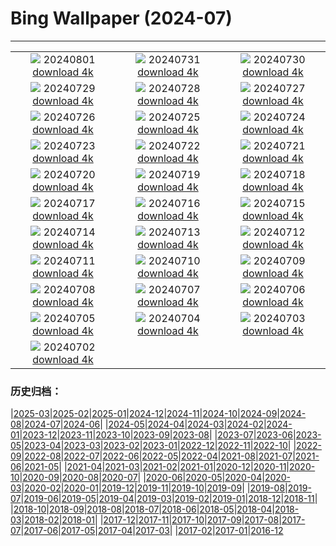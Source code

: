# Bing Wallpaper (2024-07)
**************
| | | |
| :----: | :----: | :----: |
| ![](https://www.bing.com/th?id=OHR.KaptaiLake_DE-DE6482554434_1920x1080.jpg) 20240801 [download 4k](https://www.bing.com/th?id=OHR.KaptaiLake_DE-DE6482554434_UHD.jpg) | ![](https://www.bing.com/th?id=OHR.HoodoosBryce_DE-DE5899937374_1920x1080.jpg) 20240731 [download 4k](https://www.bing.com/th?id=OHR.HoodoosBryce_DE-DE5899937374_UHD.jpg) | ![](https://www.bing.com/th?id=OHR.GrayWolfPups_DE-DE4132223507_1920x1080.jpg) 20240730 [download 4k](https://www.bing.com/th?id=OHR.GrayWolfPups_DE-DE4132223507_UHD.jpg) |
| ![](https://www.bing.com/th?id=OHR.CorbettTigers_DE-DE5462654549_1920x1080.jpg) 20240729 [download 4k](https://www.bing.com/th?id=OHR.CorbettTigers_DE-DE5462654549_UHD.jpg) | ![](https://www.bing.com/th?id=OHR.BeachHutsSweden_DE-DE4614841617_1920x1080.jpg) 20240728 [download 4k](https://www.bing.com/th?id=OHR.BeachHutsSweden_DE-DE4614841617_UHD.jpg) | ![](https://www.bing.com/th?id=OHR.RhinelandVineyards_DE-DE4066969313_1920x1080.jpg) 20240727 [download 4k](https://www.bing.com/th?id=OHR.RhinelandVineyards_DE-DE4066969313_UHD.jpg) |
| ![](https://www.bing.com/th?id=OHR.PontNeuf_DE-DE3491182844_1920x1080.jpg) 20240726 [download 4k](https://www.bing.com/th?id=OHR.PontNeuf_DE-DE3491182844_UHD.jpg) | ![](https://www.bing.com/th?id=OHR.SmokyMountainTrail_DE-DE2050151888_1920x1080.jpg) 20240725 [download 4k](https://www.bing.com/th?id=OHR.SmokyMountainTrail_DE-DE2050151888_UHD.jpg) | ![](https://www.bing.com/th?id=OHR.SheepCousins_DE-DE1595160882_1920x1080.jpg) 20240724 [download 4k](https://www.bing.com/th?id=OHR.SheepCousins_DE-DE1595160882_UHD.jpg) |
| ![](https://www.bing.com/th?id=OHR.MethoniCastle_DE-DE8197335840_1920x1080.jpg) 20240723 [download 4k](https://www.bing.com/th?id=OHR.MethoniCastle_DE-DE8197335840_UHD.jpg) | ![](https://www.bing.com/th?id=OHR.WickerBeachBaskets_DE-DE6881369278_1920x1080.jpg) 20240722 [download 4k](https://www.bing.com/th?id=OHR.WickerBeachBaskets_DE-DE6881369278_UHD.jpg) | ![](https://www.bing.com/th?id=OHR.ZanzibarBoats_DE-DE5749143467_1920x1080.jpg) 20240721 [download 4k](https://www.bing.com/th?id=OHR.ZanzibarBoats_DE-DE5749143467_UHD.jpg) |
| ![](https://www.bing.com/th?id=OHR.MineralMoon_DE-DE4896248941_1920x1080.jpg) 20240720 [download 4k](https://www.bing.com/th?id=OHR.MineralMoon_DE-DE4896248941_UHD.jpg) | ![](https://www.bing.com/th?id=OHR.YoungJaguar_DE-DE4250993040_1920x1080.jpg) 20240719 [download 4k](https://www.bing.com/th?id=OHR.YoungJaguar_DE-DE4250993040_UHD.jpg) | ![](https://www.bing.com/th?id=OHR.MayotteCoral_DE-DE6359801272_1920x1080.jpg) 20240718 [download 4k](https://www.bing.com/th?id=OHR.MayotteCoral_DE-DE6359801272_UHD.jpg) |
| ![](https://www.bing.com/th?id=OHR.MedievalRothenburg_DE-DE5939430104_1920x1080.jpg) 20240717 [download 4k](https://www.bing.com/th?id=OHR.MedievalRothenburg_DE-DE5939430104_UHD.jpg) | ![](https://www.bing.com/th?id=OHR.AncientOrkney_DE-DE5345026370_1920x1080.jpg) 20240716 [download 4k](https://www.bing.com/th?id=OHR.AncientOrkney_DE-DE5345026370_UHD.jpg) | ![](https://www.bing.com/th?id=OHR.TateishiPark_DE-DE4909574611_1920x1080.jpg) 20240715 [download 4k](https://www.bing.com/th?id=OHR.TateishiPark_DE-DE4909574611_UHD.jpg) |
| ![](https://www.bing.com/th?id=OHR.IntNatTheatreMunich_DE-DE4410278977_1920x1080.jpg) 20240714 [download 4k](https://www.bing.com/th?id=OHR.IntNatTheatreMunich_DE-DE4410278977_UHD.jpg) | ![](https://www.bing.com/th?id=OHR.CappadociaRocks_DE-DE6351998618_1920x1080.jpg) 20240713 [download 4k](https://www.bing.com/th?id=OHR.CappadociaRocks_DE-DE6351998618_UHD.jpg) | ![](https://www.bing.com/th?id=OHR.RainierWildflowers_DE-DE3042432788_1920x1080.jpg) 20240712 [download 4k](https://www.bing.com/th?id=OHR.RainierWildflowers_DE-DE3042432788_UHD.jpg) |
| ![](https://www.bing.com/th?id=OHR.GangiSicily_DE-DE4531424079_1920x1080.jpg) 20240711 [download 4k](https://www.bing.com/th?id=OHR.GangiSicily_DE-DE4531424079_UHD.jpg) | ![](https://www.bing.com/th?id=OHR.CollaredAracari_DE-DE4220062788_1920x1080.jpg) 20240710 [download 4k](https://www.bing.com/th?id=OHR.CollaredAracari_DE-DE4220062788_UHD.jpg) | ![](https://www.bing.com/th?id=OHR.TalampayaNP_DE-DE3711851813_1920x1080.jpg) 20240709 [download 4k](https://www.bing.com/th?id=OHR.TalampayaNP_DE-DE3711851813_UHD.jpg) |
| ![](https://www.bing.com/th?id=OHR.NorwayBlueberries_DE-DE3041672461_1920x1080.jpg) 20240708 [download 4k](https://www.bing.com/th?id=OHR.NorwayBlueberries_DE-DE3041672461_UHD.jpg) | ![](https://www.bing.com/th?id=OHR.YenBaiTerraces_DE-DE2818118269_1920x1080.jpg) 20240707 [download 4k](https://www.bing.com/th?id=OHR.YenBaiTerraces_DE-DE2818118269_UHD.jpg) | ![](https://www.bing.com/th?id=OHR.ConwyRiver_DE-DE2411903151_1920x1080.jpg) 20240706 [download 4k](https://www.bing.com/th?id=OHR.ConwyRiver_DE-DE2411903151_UHD.jpg) |
| ![](https://www.bing.com/th?id=OHR.NoahBeach_DE-DE1036952164_1920x1080.jpg) 20240705 [download 4k](https://www.bing.com/th?id=OHR.NoahBeach_DE-DE1036952164_UHD.jpg) | ![](https://www.bing.com/th?id=OHR.ZaharaDeLaSierra_DE-DE0508508511_1920x1080.jpg) 20240704 [download 4k](https://www.bing.com/th?id=OHR.ZaharaDeLaSierra_DE-DE0508508511_UHD.jpg) | ![](https://www.bing.com/th?id=OHR.MeerkatManor_DE-DE0148394224_1920x1080.jpg) 20240703 [download 4k](https://www.bing.com/th?id=OHR.MeerkatManor_DE-DE0148394224_UHD.jpg) |
| ![](https://www.bing.com/th?id=OHR.ItalicaRuins_DE-DE9553207301_1920x1080.jpg) 20240702 [download 4k](https://www.bing.com/th?id=OHR.ItalicaRuins_DE-DE9553207301_UHD.jpg) |  |  |

### 历史归档：

|[2025-03](bing/2025-03/2025-03.md)|[2025-02](bing/2025-02/2025-02.md)|[2025-01](bing/2025-01/2025-01.md)|[2024-12](bing/2024-12/2024-12.md)|[2024-11](bing/2024-11/2024-11.md)|[2024-10](bing/2024-10/2024-10.md)|[2024-09](bing/2024-09/2024-09.md)|[2024-08](bing/2024-08/2024-08.md)|[2024-07](bing/2024-07/2024-07.md)|[2024-06](bing/2024-06/2024-06.md)|
|[2024-05](bing/2024-05/2024-05.md)|[2024-04](bing/2024-04/2024-04.md)|[2024-03](bing/2024-03/2024-03.md)|[2024-02](bing/2024-02/2024-02.md)|[2024-01](bing/2024-01/2024-01.md)|[2023-12](bing/2023-12/2023-12.md)|[2023-11](bing/2023-11/2023-11.md)|[2023-10](bing/2023-10/2023-10.md)|[2023-09](bing/2023-09/2023-09.md)|[2023-08](bing/2023-08/2023-08.md)|
|[2023-07](bing/2023-07/2023-07.md)|[2023-06](bing/2023-06/2023-06.md)|[2023-05](bing/2023-05/2023-05.md)|[2023-04](bing/2023-04/2023-04.md)|[2023-03](bing/2023-03/2023-03.md)|[2023-02](bing/2023-02/2023-02.md)|[2023-01](bing/2023-01/2023-01.md)|[2022-12](bing/2022-12/2022-12.md)|[2022-11](bing/2022-11/2022-11.md)|[2022-10](bing/2022-10/2022-10.md)|
|[2022-09](bing/2022-09/2022-09.md)|[2022-08](bing/2022-08/2022-08.md)|[2022-07](bing/2022-07/2022-07.md)|[2022-06](bing/2022-06/2022-06.md)|[2022-05](bing/2022-05/2022-05.md)|[2022-04](bing/2022-04/2022-04.md)|[2021-08](bing/2021-08/2021-08.md)|[2021-07](bing/2021-07/2021-07.md)|[2021-06](bing/2021-06/2021-06.md)|[2021-05](bing/2021-05/2021-05.md)|
|[2021-04](bing/2021-04/2021-04.md)|[2021-03](bing/2021-03/2021-03.md)|[2021-02](bing/2021-02/2021-02.md)|[2021-01](bing/2021-01/2021-01.md)|[2020-12](bing/2020-12/2020-12.md)|[2020-11](bing/2020-11/2020-11.md)|[2020-10](bing/2020-10/2020-10.md)|[2020-09](bing/2020-09/2020-09.md)|[2020-08](bing/2020-08/2020-08.md)|[2020-07](bing/2020-07/2020-07.md)|
|[2020-06](bing/2020-06/2020-06.md)|[2020-05](bing/2020-05/2020-05.md)|[2020-04](bing/2020-04/2020-04.md)|[2020-03](bing/2020-03/2020-03.md)|[2020-02](bing/2020-02/2020-02.md)|[2020-01](bing/2020-01/2020-01.md)|[2019-12](bing/2019-12/2019-12.md)|[2019-11](bing/2019-11/2019-11.md)|[2019-10](bing/2019-10/2019-10.md)|[2019-09](bing/2019-09/2019-09.md)|
|[2019-08](bing/2019-08/2019-08.md)|[2019-07](bing/2019-07/2019-07.md)|[2019-06](bing/2019-06/2019-06.md)|[2019-05](bing/2019-05/2019-05.md)|[2019-04](bing/2019-04/2019-04.md)|[2019-03](bing/2019-03/2019-03.md)|[2019-02](bing/2019-02/2019-02.md)|[2019-01](bing/2019-01/2019-01.md)|[2018-12](bing/2018-12/2018-12.md)|[2018-11](bing/2018-11/2018-11.md)|
|[2018-10](bing/2018-10/2018-10.md)|[2018-09](bing/2018-09/2018-09.md)|[2018-08](bing/2018-08/2018-08.md)|[2018-07](bing/2018-07/2018-07.md)|[2018-06](bing/2018-06/2018-06.md)|[2018-05](bing/2018-05/2018-05.md)|[2018-04](bing/2018-04/2018-04.md)|[2018-03](bing/2018-03/2018-03.md)|[2018-02](bing/2018-02/2018-02.md)|[2018-01](bing/2018-01/2018-01.md)|
|[2017-12](bing/2017-12/2017-12.md)|[2017-11](bing/2017-11/2017-11.md)|[2017-10](bing/2017-10/2017-10.md)|[2017-09](bing/2017-09/2017-09.md)|[2017-08](bing/2017-08/2017-08.md)|[2017-07](bing/2017-07/2017-07.md)|[2017-06](bing/2017-06/2017-06.md)|[2017-05](bing/2017-05/2017-05.md)|[2017-04](bing/2017-04/2017-04.md)|[2017-03](bing/2017-03/2017-03.md)|
|[2017-02](bing/2017-02/2017-02.md)|[2017-01](bing/2017-01/2017-01.md)|[2016-12](bing/2016-12/2016-12.md)